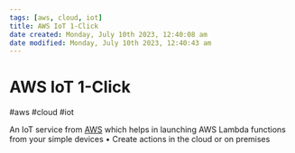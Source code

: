 ```yaml
---
tags: [aws, cloud, iot]
title: AWS IoT 1-Click
date created: Monday, July 10th 2023, 12:40:08 am
date modified: Monday, July 10th 2023, 12:40:43 am
---
```

# AWS IoT 1-Click
#aws #cloud #iot 


An IoT service from [AWS](Cloud%20Computing/AWS/AWS.md) which helps in launching AWS Lambda functions from your simple devices • Create actions in the cloud or on premises